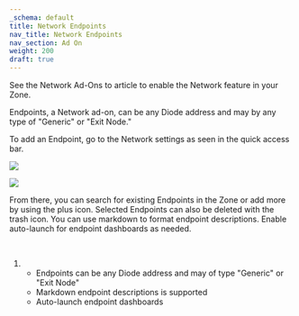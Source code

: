 ```yaml
---
_schema: default
title: Network Endpoints
nav_title: Network Endpoints
nav_section: Ad On
weight: 200
draft: true
---
```

See the Network Ad-Ons to article to enable the Network feature in your Zone.

Endpoints, a Network ad-on, can be any Diode address and may by any type of "Generic" or "Exit Node."

To add an Endpoint, go to the Network settings as seen in the quick access bar.

![](/uploads/screenshot-2024-11-07-at-8-47-52-pm.png)

![](/uploads/screenshot-2024-11-07-at-8-45-47-pm.png)

From there, you can search for existing Endpoints in the Zone or add more by using the plus icon. Selected Endpoints can also be deleted with the trash icon. You can use markdown to format endpoint descriptions. Enable auto-launch for endpoint dashboards as needed.

&nbsp;

1. * Endpoints can be any Diode address and may of type "Generic" or "Exit Node"
   * Markdown endpoint descriptions is supported
   * Auto-launch endpoint dashboards

&nbsp;